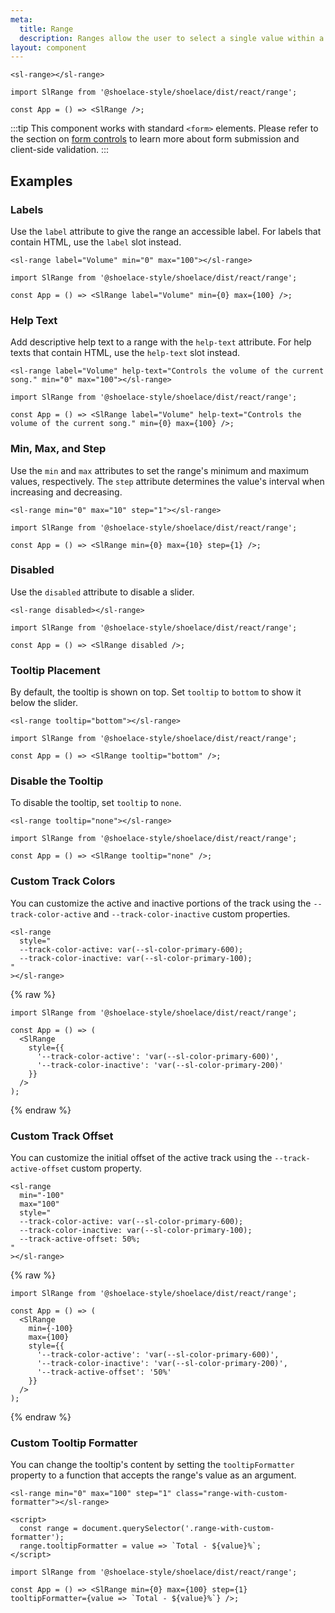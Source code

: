 ```yaml
---
meta:
  title: Range
  description: Ranges allow the user to select a single value within a given range using a slider.
layout: component
---
```


```html:preview
<sl-range></sl-range>
```

```jsx:react
import SlRange from '@shoelace-style/shoelace/dist/react/range';

const App = () => <SlRange />;
```

:::tip
This component works with standard `<form>` elements. Please refer to the section on [form controls](/getting-started/form-controls) to learn more about form submission and client-side validation.
:::

## Examples

### Labels

Use the `label` attribute to give the range an accessible label. For labels that contain HTML, use the `label` slot instead.

```html:preview
<sl-range label="Volume" min="0" max="100"></sl-range>
```

```jsx:react
import SlRange from '@shoelace-style/shoelace/dist/react/range';

const App = () => <SlRange label="Volume" min={0} max={100} />;
```

### Help Text

Add descriptive help text to a range with the `help-text` attribute. For help texts that contain HTML, use the `help-text` slot instead.

```html:preview
<sl-range label="Volume" help-text="Controls the volume of the current song." min="0" max="100"></sl-range>
```

```jsx:react
import SlRange from '@shoelace-style/shoelace/dist/react/range';

const App = () => <SlRange label="Volume" help-text="Controls the volume of the current song." min={0} max={100} />;
```

### Min, Max, and Step

Use the `min` and `max` attributes to set the range's minimum and maximum values, respectively. The `step` attribute determines the value's interval when increasing and decreasing.

```html:preview
<sl-range min="0" max="10" step="1"></sl-range>
```

```jsx:react
import SlRange from '@shoelace-style/shoelace/dist/react/range';

const App = () => <SlRange min={0} max={10} step={1} />;
```

### Disabled

Use the `disabled` attribute to disable a slider.

```html:preview
<sl-range disabled></sl-range>
```

```jsx:react
import SlRange from '@shoelace-style/shoelace/dist/react/range';

const App = () => <SlRange disabled />;
```

### Tooltip Placement

By default, the tooltip is shown on top. Set `tooltip` to `bottom` to show it below the slider.

```html:preview
<sl-range tooltip="bottom"></sl-range>
```

```jsx:react
import SlRange from '@shoelace-style/shoelace/dist/react/range';

const App = () => <SlRange tooltip="bottom" />;
```

### Disable the Tooltip

To disable the tooltip, set `tooltip` to `none`.

```html:preview
<sl-range tooltip="none"></sl-range>
```

```jsx:react
import SlRange from '@shoelace-style/shoelace/dist/react/range';

const App = () => <SlRange tooltip="none" />;
```

### Custom Track Colors

You can customize the active and inactive portions of the track using the `--track-color-active` and `--track-color-inactive` custom properties.

```html:preview
<sl-range
  style="
  --track-color-active: var(--sl-color-primary-600);
  --track-color-inactive: var(--sl-color-primary-100);
"
></sl-range>
```

{% raw %}

```jsx:react
import SlRange from '@shoelace-style/shoelace/dist/react/range';

const App = () => (
  <SlRange
    style={{
      '--track-color-active': 'var(--sl-color-primary-600)',
      '--track-color-inactive': 'var(--sl-color-primary-200)'
    }}
  />
);
```

{% endraw %}

### Custom Track Offset

You can customize the initial offset of the active track using the `--track-active-offset` custom property.

```html:preview
<sl-range
  min="-100"
  max="100"
  style="
  --track-color-active: var(--sl-color-primary-600);
  --track-color-inactive: var(--sl-color-primary-100);
  --track-active-offset: 50%;
"
></sl-range>
```

{% raw %}

```jsx:react
import SlRange from '@shoelace-style/shoelace/dist/react/range';

const App = () => (
  <SlRange
    min={-100}
    max={100}
    style={{
      '--track-color-active': 'var(--sl-color-primary-600)',
      '--track-color-inactive': 'var(--sl-color-primary-200)',
      '--track-active-offset': '50%'
    }}
  />
);
```

{% endraw %}

### Custom Tooltip Formatter

You can change the tooltip's content by setting the `tooltipFormatter` property to a function that accepts the range's value as an argument.

```html:preview
<sl-range min="0" max="100" step="1" class="range-with-custom-formatter"></sl-range>

<script>
  const range = document.querySelector('.range-with-custom-formatter');
  range.tooltipFormatter = value => `Total - ${value}%`;
</script>
```

```jsx:react
import SlRange from '@shoelace-style/shoelace/dist/react/range';

const App = () => <SlRange min={0} max={100} step={1} tooltipFormatter={value => `Total - ${value}%`} />;
```
